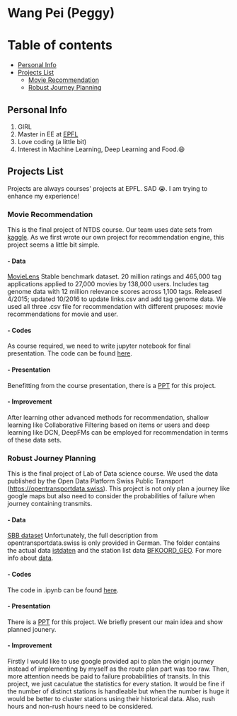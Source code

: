 # Wang Pei (Peggy)

Table of contents
=================
<!--ts-->
- [Personal Info](#personal-info)
- [Projects List](#projects-list)
  - [Movie Recommendation](#movie-recommendation)
  - [Robust Journey Planning](#robust-journey-planning)
<!--te-->

## Personal Info
1. GIRL
2. Master in EE at [EPFL](https://www.epfl.ch/)
3. Love coding (a little bit)
4. Interest in Machine Learning, Deep Learning and Food.:smile:

## Projects List
Projects are always courses' projects at EPFL. SAD :sob:. I am trying to enhance my experience!
### Movie Recommendation

This is the final project of NTDS course. Our team uses date sets from [kaggle](kaggle.com). As we first wrote our own project for recommendation engine, this project seems a little bit simple. 
#### - Data
[MovieLens](https://grouplens.org/datasets/movielens/20m/)
Stable benchmark dataset. 20 million ratings and 465,000 tag applications applied to 27,000 movies by 138,000 users. Includes tag genome data with 12 million relevance scores across 1,100 tags. Released 4/2015; updated 10/2016 to update links.csv and add tag genome data.
We used all three .csv file for recommendation with different pruposes: movie recommendations for movie and user.
#### - Codes
As course required, we need to write jupyter notebook for final presentation. The code can be found [here](https://github.com/peggy95/movie_recommendation/tree/master/code).
#### - Presentation
Benefitting from the course presentation, there is a [PPT](https://github.com/peggy95/movie_recommendation/blob/master/ppt.key) for this project.
#### - Improvement
After learning other advanced methods for recommendation, shallow learning like Collaborative Filtering based on items or users and deep learning like DCN, DeepFMs can be employed for recommendation in terms of these data sets. 

### Robust Journey Planning
This is the final project of Lab of Data science course. We used the data published by the Open Data Platform Swiss Public Transport (<https://opentransportdata.swiss>). This project is not only plan a journey like google maps but also need to consider the probabilities of failure when journey containing transmits.
#### - Data
[SBB dataset](<https://opentransportdata.swiss>)
Unfortunately, the full description from opentransportdata.swiss is only provided in German. The folder contains the actual data [istdaten](<https://opentransportdata.swiss/en/dataset/istdaten>) and the station list data [BFKOORD_GEO](https://opentransportdata.swiss/de/cookbook/hafas-rohdaten-format-hrdf/#Abgrenzung). For more info about [data](https://github.com/peggy95/route_planning/edit/master).
#### - Codes
The code in .ipynb can be found [here](https://github.com/peggy95/route_planning/blob/master/final_deliverable.ipynb).
#### - Presentation
There is a [PPT](https://github.com/peggy95/route_planning/blob/master/presentation_Dslab.pdf) for this project. We briefly present our main idea and show planned jounery.
#### - Improvement
Firstly I would like to use google provided api to plan the origin journey instead of implementing by myself as the route plan part was too raw. Then, more attention needs be paid to failure probabilities of transits. In this project, we just caculatue the statistics for every station. It would be fine if the number of distinct stations is handleable but when the number is huge it would be better to cluster stations using their historical data. Also, rush hours and non-rush hours need to be considered.
